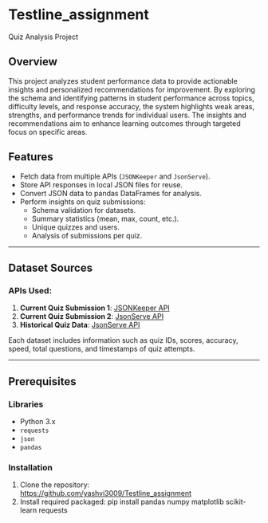 # Testline_assignment
Quiz Analysis Project 

## Overview
This project analyzes student performance data to provide actionable insights and personalized recommendations for improvement. By exploring the schema and identifying patterns in student performance across topics, difficulty levels, and response accuracy, the system highlights weak areas, strengths, and performance trends for individual users. The insights and recommendations aim to enhance learning outcomes through targeted focus on specific areas.

## Features
- Fetch data from multiple APIs (`JSONKeeper` and `JsonServe`).
- Store API responses in local JSON files for reuse.
- Convert JSON data to pandas DataFrames for analysis.
- Perform insights on quiz submissions:
  - Schema validation for datasets.
  - Summary statistics (mean, max, count, etc.).
  - Unique quizzes and users.
  - Analysis of submissions per quiz.

---

## Dataset Sources
### APIs Used:
1. **Current Quiz Submission 1**: [JSONKeeper API](https://www.jsonkeeper.com/b/LLQT)
2. **Current Quiz Submission 2**: [JsonServe API](https://api.jsonserve.com/rJvd7g)
3. **Historical Quiz Data**: [JsonServe API](https://api.jsonserve.com/XgAgFJ)

Each dataset includes information such as quiz IDs, scores, accuracy, speed, total questions, and timestamps of quiz attempts.

---

## Prerequisites
### Libraries
- Python 3.x
- `requests`
- `json`
- `pandas`

### Installation
1. Clone the repository: https://github.com/yashvi3009/Testline_assignment
2. Install required packaged: pip install pandas numpy matplotlib scikit-learn requests
